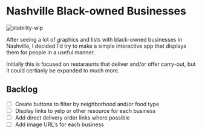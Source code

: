 # Nashville Black-owned Businesses

![stability-wip](https://img.shields.io/badge/stability-work_in_progress-lightgrey.svg)

After seeing a lot of graphics and lists with black-owned businesses in Nashville, I decided I'd try to make a simple interactive app that displays them for people in a useful manner.

Initially this is focused on restaraunts that deliver and/or offer carry-out, but it could certianly be expanded to much more.

## Backlog
- [ ] Create buttons to filter by neighborhood and/or food type
- [ ] Display links to yelp or other resource for each business
- [ ] Add direct delivery order links where possible
- [ ] Add image URL's for each business
